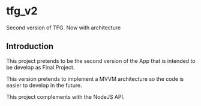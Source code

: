 # tfg_v2

Second version of TFG. Now with architecture

## Introduction

This project pretends to be the second version of the App that is intended to be develop as Final
Project.

This version pretends to implement a MVVM architecture so the code is easier to develop in the
future.

This project complements with the NodeJS API.